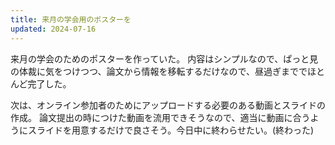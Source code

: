 ```yaml
---
title: 来月の学会用のポスターを
updated: 2024-07-16
---
```


来月の学会のためのポスターを作っていた。
内容はシンプルなので、ぱっと見の体裁に気をつけつつ、論文から情報を移転するだけなので、昼過ぎまででほとんど完了した。

次は、オンライン参加者のためにアップロードする必要のある動画とスライドの作成。
論文提出の時につけた動画を流用できそうなので、適当に動画に合うようにスライドを用意するだけで良さそう。今日中に終わらせたい。(終わった)

